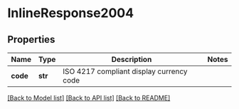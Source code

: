 # InlineResponse2004

## Properties
Name | Type | Description | Notes
------------ | ------------- | ------------- | -------------
**code** | **str** | ISO 4217 compliant display currency code | 

[[Back to Model list]](../README.md#documentation-for-models) [[Back to API list]](../README.md#documentation-for-api-endpoints) [[Back to README]](../README.md)


